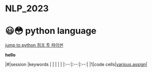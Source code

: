 # NLP_2023

# 😃😳 python language

[jump to python 점프 투 파이썬](https://wikidocs.net/book/1)

**hello**

|#|session |keywords |
| | | |
|:--:|:--:|:--:|
|1|code cells|[various,assign]()|
